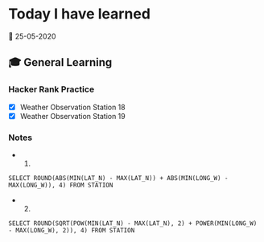 # Today I have learned

:calendar: 25-05-2020

## :mortar_board: General Learning

### Hacker Rank Practice

- [x] Weather Observation Station 18
- [x] Weather Observation Station 19

### Notes

- 1.

```
SELECT ROUND(ABS(MIN(LAT_N) - MAX(LAT_N)) + ABS(MIN(LONG_W) - MAX(LONG_W)), 4) FROM STATION
```

- 2.

```
SELECT ROUND(SQRT(POW(MIN(LAT_N) - MAX(LAT_N), 2) + POWER(MIN(LONG_W) - MAX(LONG_W), 2)), 4) FROM STATION
```